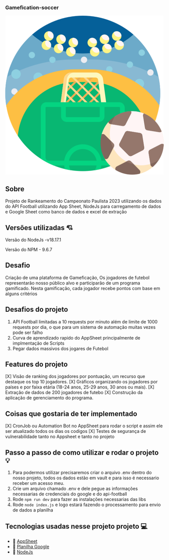 ### Gamefication-soccer

![Gamefication-soccer](./campo-de-futebol.png)

## Sobre
Projeto de Rankeamento do Campeonato Paulista 2023 utilizando os dados do API Football utilizando App Sheet, NodeJs para carregamento de dados e Google Sheet como banco de dados e excel de extração

## Versões utilizadas 💘

Versão do NodeJs -v18.17.1

Versão do NPM - 9.6.7

## Desafio

Criação de uma plataforma de Gameficação, Os jogadores de futebol representarão nosso público alvo e participarão de um programa gamificado. Nesta gamificação, cada jogador recebe pontos com base em alguns critérios

## Desafios do projeto

1. API Football limitadas a 10 requests por minuto além de limite de 1000 requests por dia, o que para um sistema de automação muitas vezes pode ser falho
2. Curva de aprendizado rapido do AppSheet principalmente de implmentação de Scripts
3. Pegar dados massivos dos jogares de Futebol

## Features do projeto
[X] Visão de ranking dos jogadores por pontuação, um recurso que destaque os top 10 jogadores.
[X] Gráficos organizando os jogadores por países e por faixa etária (18-24 anos, 25-29 anos, 30 anos ou mais).
[X] Extração de dados de 200 jogadores de futebo
[X] Construção da aplicação de gerenciamento do programa.

## Coisas que gostaria de ter implementado
[X] CronJob ou Automation Bot no AppSheet para rodar o script e assim ele ser atualizado todos os dias os codigos
[X] Testes de segurança de vulnerabilidade tanto no Appsheet e tanto no projeto
 
## Passo a passo de como utilizar e rodar o projeto 💡

1. Para podermos utilizar precisaremos criar o arquivo .env dentro do nosso projeto, todos os dados estão em vault e para isso é necessario receber um acesso meu.
2. Crie um arquivo chamado .env e dele pegue as informações necessarias de credenciais do google e do api-football
3. Rode `npm run dev` para fazer as instalações necessarias das libs
4. Rode `node index.js` e logo estará fazendo o processamento para envio de dados a planilha 

## Tecnologias usadas nesse projeto projeto 💻

- 🍃 [AppSheet](https://about.appsheet.com/home/)
- 💎 [Planilha Google](https://docs.google.com/spreadsheets)
- 🐳 [NodeJs](https://nodejs.org/en)


